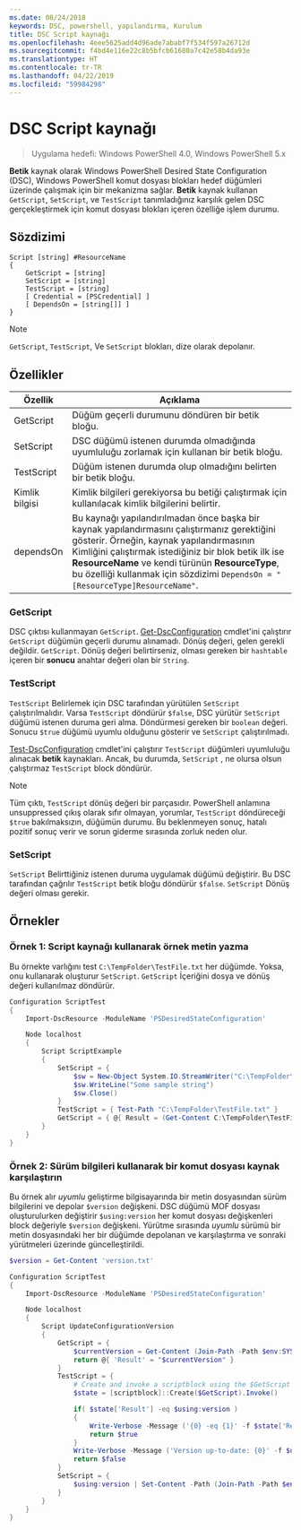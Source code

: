 ```yaml
---
ms.date: 08/24/2018
keywords: DSC, powershell, yapılandırma, Kurulum
title: DSC Script kaynağı
ms.openlocfilehash: 4eee5625add4d96ade7ababf7f534f597a26712d
ms.sourcegitcommit: f4bd4e116e22c8b5bfcb61680a7c42e58b4da93e
ms.translationtype: HT
ms.contentlocale: tr-TR
ms.lasthandoff: 04/22/2019
ms.locfileid: "59984298"
---
```

# <a name="dsc-script-resource"></a>DSC Script kaynağı

> Uygulama hedefi: Windows PowerShell 4.0, Windows PowerShell 5.x

**Betik** kaynak olarak Windows PowerShell Desired State Configuration (DSC), Windows PowerShell komut dosyası blokları hedef düğümleri üzerinde çalışmak için bir mekanizma sağlar. **Betik** kaynak kullanan `GetScript`, `SetScript`, ve `TestScript` tanımladığınız karşılık gelen DSC gerçekleştirmek için komut dosyası blokları içeren özelliğe işlem durumu.

## <a name="syntax"></a>Sözdizimi

```
Script [string] #ResourceName
{
    GetScript = [string]
    SetScript = [string]
    TestScript = [string]
    [ Credential = [PSCredential] ]
    [ DependsOn = [string[]] ]
}
```

> [!NOTE]
> `GetScript`, `TestScript`, Ve `SetScript` blokları, dize olarak depolanır.

## <a name="properties"></a>Özellikler

|Özellik|Açıklama|
|--------|-----------|
|GetScript|Düğüm geçerli durumunu döndüren bir betik bloğu.|
|SetScript|DSC düğümü istenen durumda olmadığında uyumluluğu zorlamak için kullanan bir betik bloğu.|
|TestScript|Düğüm istenen durumda olup olmadığını belirten bir betik bloğu.|
|Kimlik bilgisi| Kimlik bilgileri gerekiyorsa bu betiği çalıştırmak için kullanılacak kimlik bilgilerini belirtir.|
|dependsOn| Bu kaynağı yapılandırılmadan önce başka bir kaynak yapılandırmasını çalıştırmanız gerektiğini gösterir. Örneğin, kaynak yapılandırmasının Kimliğini çalıştırmak istediğiniz bir blok betik ilk ise **ResourceName** ve kendi türünün **ResourceType**, bu özelliği kullanmak için sözdizimi `DependsOn = "[ResourceType]ResourceName"`.

### <a name="getscript"></a>GetScript

DSC çıktısı kullanmayan `GetScript`. [Get-DscConfiguration](/powershell/module/PSDesiredStateConfiguration/Get-DscConfiguration) cmdlet'ini çalıştırır `GetScript` düğümün geçerli durumu alınamadı. Dönüş değeri, gelen gerekli değildir. `GetScript`. Dönüş değeri belirtirseniz, olması gereken bir `hashtable` içeren bir **sonucu** anahtar değeri olan bir `String`.

### <a name="testscript"></a>TestScript

`TestScript` Belirlemek için DSC tarafından yürütülen `SetScript` çalıştırılmalıdır. Varsa `TestScript` döndürür `$false`, DSC yürütür `SetScript` düğümü istenen duruma geri alma. Döndürmesi gereken bir `boolean` değeri. Sonucu `$true` düğümü uyumlu olduğunu gösterir ve `SetScript` çalıştırılmadı.

[Test-DscConfiguration](/powershell/module/PSDesiredStateConfiguration/Test-DscConfiguration) cmdlet'ini çalıştırır `TestScript` düğümleri uyumluluğu alınacak **betik** kaynakları. Ancak, bu durumda, `SetScript` , ne olursa olsun çalıştırmaz `TestScript` block döndürür.

> [!NOTE]
> Tüm çıktı, `TestScript` dönüş değeri bir parçasıdır. PowerShell anlamına unsuppressed çıkış olarak sıfır olmayan, yorumlar, `TestScript` döndüreceği `$true` bakılmaksızın, düğümün durumu.
> Bu beklenmeyen sonuç, hatalı pozitif sonuç verir ve sorun giderme sırasında zorluk neden olur.

### <a name="setscript"></a>SetScript

`SetScript` Belirttiğiniz istenen duruma uygulamak düğümü değiştirir. Bu DSC tarafından çağrılır `TestScript` betik bloğu döndürür `$false`. `SetScript` Dönüş değeri olması gerekir.

## <a name="examples"></a>Örnekler

### <a name="example-1-write-sample-text-using-a-script-resource"></a>Örnek 1: Script kaynağı kullanarak örnek metin yazma

Bu örnekte varlığını test `C:\TempFolder\TestFile.txt` her düğümde. Yoksa, onu kullanarak oluşturur `SetScript`. `GetScript` İçeriğini dosya ve dönüş değeri kullanılmaz döndürür.

```powershell
Configuration ScriptTest
{
    Import-DscResource -ModuleName 'PSDesiredStateConfiguration'

    Node localhost
    {
        Script ScriptExample
        {
            SetScript = {
                $sw = New-Object System.IO.StreamWriter("C:\TempFolder\TestFile.txt")
                $sw.WriteLine("Some sample string")
                $sw.Close()
            }
            TestScript = { Test-Path "C:\TempFolder\TestFile.txt" }
            GetScript = { @{ Result = (Get-Content C:\TempFolder\TestFile.txt) } }
        }
    }
}
```

### <a name="example-2-compare-version-information-using-a-script-resource"></a>Örnek 2: Sürüm bilgileri kullanarak bir komut dosyası kaynak karşılaştırın

Bu örnek alır *uyumlu* geliştirme bilgisayarında bir metin dosyasından sürüm bilgilerini ve depolar `$version` değişkeni. DSC düğümü MOF dosyası oluşturulurken değiştirir `$using:version` her komut dosyası değişkenleri block değeriyle `$version` değişkeni. Yürütme sırasında *uyumlu* sürümü bir metin dosyasındaki her bir düğümde depolanan ve karşılaştırma ve sonraki yürütmeleri üzerinde güncelleştirildi.

```powershell
$version = Get-Content 'version.txt'

Configuration ScriptTest
{
    Import-DscResource -ModuleName 'PSDesiredStateConfiguration'

    Node localhost
    {
        Script UpdateConfigurationVersion
        {
            GetScript = {
                $currentVersion = Get-Content (Join-Path -Path $env:SYSTEMDRIVE -ChildPath 'version.txt')
                return @{ 'Result' = "$currentVersion" }
            }
            TestScript = {
                # Create and invoke a scriptblock using the $GetScript automatic variable, which contains a string representation of the GetScript.
                $state = [scriptblock]::Create($GetScript).Invoke()

                if( $state['Result'] -eq $using:version )
                {
                    Write-Verbose -Message ('{0} -eq {1}' -f $state['Result'],$using:version)
                    return $true
                }
                Write-Verbose -Message ('Version up-to-date: {0}' -f $using:version)
                return $false
            }
            SetScript = {
                $using:version | Set-Content -Path (Join-Path -Path $env:SYSTEMDRIVE -ChildPath 'version.txt')
            }
        }
    }
}
```
